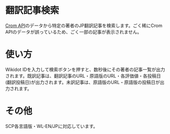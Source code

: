 # 翻訳記事検索

[Crom API](https://crom.avn.sh/)のデータから特定の著者のJP翻訳記事を検索します。ごく稀にCrom APIのデータが誤っているため、ごく一部の記事が表示されません。

# 使い方

Wikidot IDを入力して検索ボタンを押すと、数秒後にその著者の記事一覧が出力されます。既訳記事は、翻訳記事のURL・原語版のURL・各評価値・各投稿日(翻訳投稿日)が出力されます。未訳記事は、原語版のURL・原語版の投稿日が出力されます。

# その他

 SCP各言語版・WL-EN/JPに対応しています。
